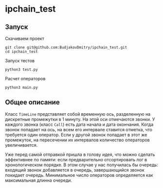 # ipchain_test

## Запуск
Скачиваем проект
```shell
git clone git@github.com:BudjakovDmitry/ipchain_test.git
cd ipchain_test
```

Запуск тестов
```shell
python3 test.py
```

Расчет операторов
```shell
python3 main.py
```



## Общее описание
Класс `TimeLine` представляет собой временную ось, разделенную на дискретные промежутки в 1 минуту. На этой оси
отмечаются звонки. У каждого звонка (класс `Call`) есть дата начала и дата окончания. Когда звонок попадает на ось,
на всем его интервале ставится отметка, что требуется один оператор. Если у другой звонок попадает в этот же промежуток,
на пересечении их интервалов количество операторов увеличивается.

Уже перед самой отправкой пришла в голову идея, что можно сделать эффективнее по памяти: если предварительно
отсортировать лог в хронологическом порядке. В этом случае у нас получилась бы очередь: входящий звонок добавляется в
очередь, завершающийся звонок покидает очередь. Минимальное число операторов определяется как максимальная длинна
очереди.

